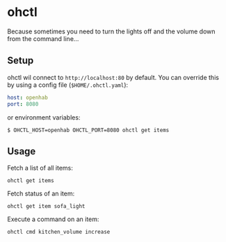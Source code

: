 # ohctl

Because sometimes you need to turn the lights off and the volume down from the command line...

## Setup

ohctl wil connect to `http://localhost:80` by default. You can override this by using a config file (`$HOME/.ohctl.yaml`): 

```yaml
host: openhab
port: 8080
```

or environment variables:

```
$ OHCTL_HOST=openhab OHCTL_PORT=8080 ohctl get items
```

## Usage

Fetch a list of all items:

    ohctl get items

Fetch status of an item:

    ohctl get item sofa_light

Execute a command on an item:

    ohctl cmd kitchen_volume increase